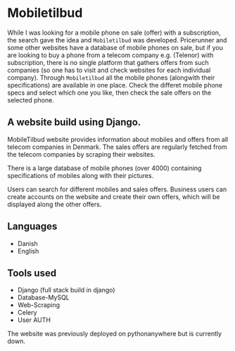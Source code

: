 # Mobiletilbud

While I was looking for a mobile phone on sale (offer) with a subscription, the search gave the idea and `Mobiletilbud` was developed.
Pricerunner and some other websites have a database of mobile phones on sale, but if you are looking to buy a phone from a telecom company e.g. 
(Telenor) with subscription, there is no single platform that gathers offers from such companies (so one has to visit and check websites for each individual company).
Through `Mobiletilbud` all the mobile phones (alongwith their specifications) are available in one place. 
Check the differet mobile phone specs and select which one you like, then check the sale offers on the selected phone. 

## A website build using Django. 

MobileTilbud website provides information about mobiles and offers from all telecom companies in Denmark.
The sales offers are regularly fetched from the telecom companies by scraping their websites.

There is a large database of mobile phones (over 4000) containing specifications of mobiles along with their pictures.

Users can search for different mobiles and sales offers. Business users can create accounts on the website and create their own offers,
which will be displayed along the other offers.

## Languages
- Danish
- English

## Tools used
- Django (full stack build in django)
- Database-MySQL
- Web-Scraping
- Celery
- User AUTH

The website was previously deployed on pythonanywhere but is currently down. 
